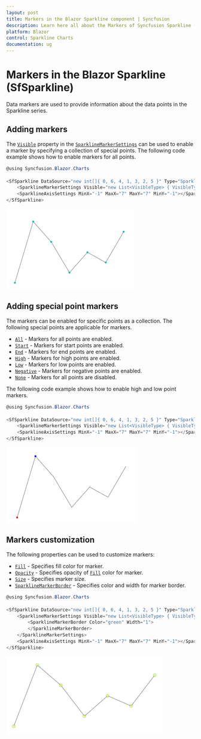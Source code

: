 ```yaml
---
layout: post
title: Markers in the Blazor Sparkline component | Syncfusion
description: Learn here all about the Markers of Syncfusion Sparkline (SfSparkline) component and more.
platform: Blazor
control: Sparkline Charts
documentation: ug
---
```


# Markers in the Blazor Sparkline (SfSparkline)

Data markers are used to provide information about the data points in the Sparkline series.

## Adding markers

The [`Visible`](https://help.syncfusion.com/cr/blazor/Syncfusion.Blazor.Charts.SparklineMarkerSettings.html#Syncfusion_Blazor_Charts_SparklineMarkerSettings_Visible) property in the [`SparklineMarkerSettings`](https://help.syncfusion.com/cr/blazor/Syncfusion.Blazor.Charts.SparklineMarkerSettings.html) can be used to enable a marker by specifying a collection of special points. The following code example shows how to enable markers for all points.

```csharp
@using Syncfusion.Blazor.Charts

<SfSparkline DataSource="new int[]{ 0, 6, 4, 1, 3, 2, 5 }" Type="SparklineType.Line" Height="200px" Width="350px">
    <SparklineMarkerSettings Visible="new List<VisibleType> { VisibleType.All }"></SparklineMarkerSettings>
    <SparklineAxisSettings MinX="-1" MaxX="7" MaxY="7" MinY="-1"></SparklineAxisSettings>
</SfSparkline>
```

![Sparkline with marker](./images/marker/Marker.png)

## Adding special point markers

The markers can be enabled for specific points as a collection. The following special points are applicable for markers.

* [`All`](https://help.syncfusion.com/cr/blazor/Syncfusion.Blazor.Charts.VisibleType.html#Syncfusion_Blazor_Charts_VisibleType_All) - Markers for all points are enabled.
* [`Start`](https://help.syncfusion.com/cr/blazor/Syncfusion.Blazor.Charts.VisibleType.html#Syncfusion_Blazor_Charts_VisibleType_Start) - Markers for start points are enabled.
* [`End`](https://help.syncfusion.com/cr/blazor/Syncfusion.Blazor.Charts.VisibleType.html#Syncfusion_Blazor_Charts_VisibleType_End) - Markers for end points are enabled.
* [`High`](https://help.syncfusion.com/cr/blazor/Syncfusion.Blazor.Charts.VisibleType.html#Syncfusion_Blazor_Charts_VisibleType_High) - Markers for high points are enabled.
* [`Low`](https://help.syncfusion.com/cr/blazor/Syncfusion.Blazor.Charts.VisibleType.html#Syncfusion_Blazor_Charts_VisibleType_Low) - Markers for low points are enabled.
* [`Negative`](https://help.syncfusion.com/cr/blazor/Syncfusion.Blazor.Charts.VisibleType.html#Syncfusion_Blazor_Charts_VisibleType_Negative) - Markers for negative points are enabled.
* [`None`](https://help.syncfusion.com/cr/blazor/Syncfusion.Blazor.Charts.VisibleType.html#Syncfusion_Blazor_Charts_VisibleType_None) - Markers for all points are disabled.

The following code example shows how to enable high and low point markers.

```csharp
@using Syncfusion.Blazor.Charts

<SfSparkline DataSource="new int[]{ 0, 6, 4, 1, 3, 2, 5 }" Type="SparklineType.Line" Height="200px" Width="350px" HighPointColor="Blue" LowPointColor="Red">
    <SparklineMarkerSettings Visible="new List<VisibleType> { VisibleType.High, VisibleType.Low }"></SparklineMarkerSettings>
    <SparklineAxisSettings MinX="-1" MaxX="7" MaxY="7" MinY="-1"></SparklineAxisSettings>
</SfSparkline>
```

![Sparkline Chart marker for high and low points](./images/marker/MarkerSpecialPoint.png)

## Markers customization

The following properties can be used to customize markers:

* [`Fill`](https://help.syncfusion.com/cr/blazor/Syncfusion.Blazor.Charts.SparklineMarkerSettings.html#Syncfusion_Blazor_Charts_SparklineMarkerSettings_Fill) - Specifies fill color for marker.
* [`Opacity`](https://help.syncfusion.com/cr/blazor/Syncfusion.Blazor.Charts.SparklineMarkerSettings.html#Syncfusion_Blazor_Charts_SparklineMarkerSettings_Opacity) - Specifies opacity of [`Fill`](https://help.syncfusion.com/cr/blazor/Syncfusion.Blazor.Charts.SparklineMarkerSettings.html#Syncfusion_Blazor_Charts_SparklineMarkerSettings_Fill) color for marker.
* [`Size`](https://help.syncfusion.com/cr/blazor/Syncfusion.Blazor.Charts.SparklineMarkerSettings.html#Syncfusion_Blazor_Charts_SparklineMarkerSettings_Size) - Specifies marker size.
* [`SparklineMarkerBorder`](https://help.syncfusion.com/cr/blazor/Syncfusion.Blazor.Charts.SparklineMarkerBorder.html) - Specifies color and width for marker border.

```csharp
@using Syncfusion.Blazor.Charts

<SfSparkline DataSource="new int[]{ 0, 6, 4, 1, 3, 2, 5 }" Type="SparklineType.Line" Height="200px" Width="450px">
    <SparklineMarkerSettings Visible="new List<VisibleType> { VisibleType.All }" Fill="yellow" Opacity="0.4" Size="8">
        <SparklineMarkerBorder Color="green" Width="1">
        </SparklineMarkerBorder>
    </SparklineMarkerSettings>
    <SparklineAxisSettings MinX="-1" MaxX="7" MaxY="7" MinY="-1"></SparklineAxisSettings>
</SfSparkline>
```

![Sparkline Chart - Markers Customization](./images/marker/MarkerCustomization.png)
